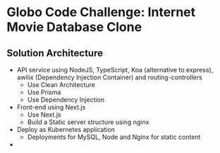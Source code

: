 # Globo Code Challenge: Internet Movie Database Clone

## Solution Architecture

- API service using NodeJS, TypeScript, Koa (alternative to express), awilix (Dependency Injection Container) and routing-controllers
  - Use Clean Architecture
  - Use Prisma
  - Use Dependency Injection
- Front-end using Next.js
  - Use Next.js
  - Build a Static server structure using nginx
- Deploy as Kubernetes application
  - Deployments for MySQL, Node and Nginx for static content
- 

